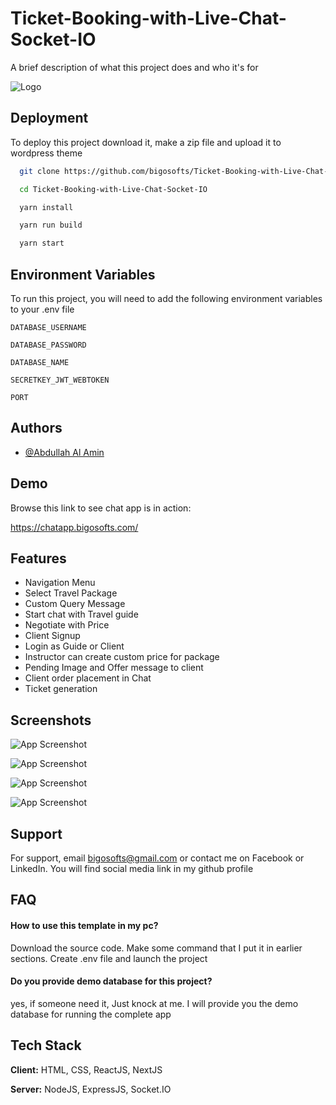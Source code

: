 
# Ticket-Booking-with-Live-Chat-Socket-IO

A brief description of what this project does and who it's for


![Logo](https://atiqlab.bigosofts.com/wp-content/uploads/2024/08/rsz_logo.png)


## Deployment

To deploy this project download it, make a zip file and upload it to wordpress theme

```bash
  git clone https://github.com/bigosofts/Ticket-Booking-with-Live-Chat-Socket-IO.git
```

```bash
  cd Ticket-Booking-with-Live-Chat-Socket-IO
```

```bash
  yarn install
```

```bash
  yarn run build
```

```bash
  yarn start
```


## Environment Variables

To run this project, you will need to add the following environment variables to your .env file

`DATABASE_USERNAME`

`DATABASE_PASSWORD`

`DATABASE_NAME`

`SECRETKEY_JWT_WEBTOKEN`

`PORT`


## Authors

- [@Abdullah Al Amin](https://www.linkedin.com/in/abdullah-al-amin-93408b192)


## Demo

Browse this link to see chat app is in action:

https://chatapp.bigosofts.com/
## Features

- Navigation Menu
- Select Travel Package
- Custom Query Message
- Start chat with Travel guide
- Negotiate with Price
- Client Signup
- Login as Guide or Client
- Instructor can create custom price for package
- Pending Image and Offer message to client
- Client order placement in Chat
- Ticket generation


## Screenshots

![App Screenshot](https://atiqlab.bigosofts.com/wp-content/uploads/2024/08/new2.png)

![App Screenshot](https://atiqlab.bigosofts.com/wp-content/uploads/2024/08/4.png)

![App Screenshot](https://atiqlab.bigosofts.com/wp-content/uploads/2024/08/3.png)

![App Screenshot](https://atiqlab.bigosofts.com/wp-content/uploads/2024/08/1.png)


## Support

For support, email bigosofts@gmail.com or contact me on Facebook or LinkedIn. You will find social media link in my github profile


## FAQ

#### How to use this template in my pc?

Download the source code. Make some command that I put it in earlier sections. Create .env file and launch the project

#### Do you provide demo database for this project?

yes, if someone need it, Just knock at me. I will provide you the demo database for running the complete app


## Tech Stack

**Client:** HTML, CSS, ReactJS, NextJS

**Server:** NodeJS, ExpressJS, Socket.IO
